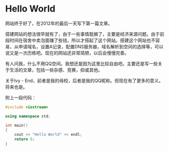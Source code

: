 # Hello World


网站终于好了，在2012年的最后一天写下第一篇文章。

搭建网站的想法很早就有了，由于一些事情耽搁了，主要是经济来源问题。由于前段时间在宿舍中卖泡面赚了些钱，所以才搭起了这个网站。搭建这个网站也不容易，从申请域名，设置A记录，配置DNS服务器，域名解析到空间的选择等，可以说又是一次历练吧。现在的网站还非常简陋，以后会慢慢完善。

有人问我，什么不用QQ空间。我想还是因为这里比较自由吧。主要还是写一些关于生活的文章，包括一些杂感、竞赛，抑或其他。

关于Ivy - End，前者是我的母校，后者是我的QQ昵称。但现在有了更多的意义。将来也是。

附上一段代码：

```cpp
#include <iostream>

using namespace std;

int main()
{
    cout << "Hello World" << endl;
    return 0;
}
```

